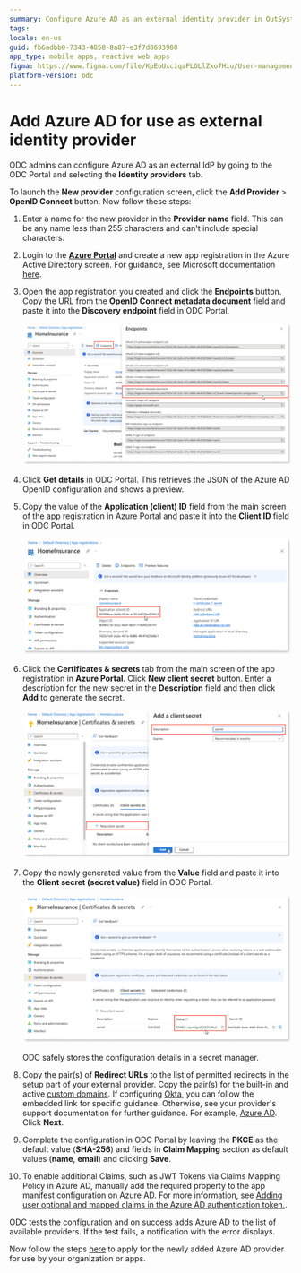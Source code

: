 ```yaml
---
summary: Configure Azure AD as an external identity provider in OutSystems Developer Cloud (ODC) using the ODC Portal.
tags: 
locale: en-us
guid: fb6adbb0-7343-4858-8a87-e3f7d8693900
app_type: mobile apps, reactive web apps
figma: https://www.figma.com/file/KpEoUxciqaFLGLlZxo7Hiu/User-management?type=design&node-id=3405%3A152&mode=design&t=Oyyu3fjPlmIYwh5h-1
platform-version: odc
---
```


# Add Azure AD for use as external identity provider

ODC admins can configure Azure AD as an external IdP by going to the ODC Portal and selecting the **Identity providers** tab.

To launch the **New provider** configuration screen, click the **Add Provider** > **OpenID Connect** button. Now follow these steps:

1. Enter a name for the new provider in the **Provider name** field. This can be any name less than 255 characters and can't include special characters.

1. Login to the [**Azure Portal**](https://portal.azure.com/) and create a new app registration in the Azure Active Directory screen. For guidance, see Microsoft documentation [here](https://learn.microsoft.com/en-us/azure/active-directory/develop/quickstart-register-app).

1. Open the app registration you created and click the **Endpoints** button. Copy the URL from the **OpenID Connect metadata document** field and paste it into the **Discovery endpoint** field in ODC Portal.

    ![Screenshot of Azure Portal showing the OpenID Connect metadata document URL](images/open-endpoints-az.png "Azure Portal OpenID Connect Endpoints")

1. Click **Get details** in ODC Portal. This retrieves the JSON of the Azure AD OpenID configuration and shows a preview.

1. Copy the value of the **Application (client) ID** field from the main screen of the app registration in Azure Portal and paste it into the **Client ID** field in ODC Portal.

    ![Screenshot of Azure Portal with the Application (client) ID field highlighted](images/copy-application-cliend-id-az.png "Copying Application Client ID in Azure Portal")

1. Click the **Certificates & secrets** tab from the main screen of the app registration in **Azure Portal**. Click **New client secret** button. Enter a description for the new secret in the **Description** field and then click **Add** to generate the secret.

    ![Screenshot of Azure Portal with the New client secret button highlighted](images/add-a-client-secret-az.png "Adding a Client Secret in Azure Portal")

1. Copy the newly generated value from the **Value** field and paste it into the **Client secret (secret value)** field in ODC Portal.

    ![Screenshot of Azure Portal showing the newly generated client secret value](images/paste-secret-value-az.png "Pasting the Client Secret Value in ODC Portal")

    <div class="info" markdown="1">

    ODC safely stores the configuration details in a secret manager.

    </div>

1. Copy the pair(s) of **Redirect URLs** to the list of permitted redirects in the setup part of your external provider. Copy the pair(s) for the built-in and active [custom domains](../custom-domains.md). If configuring [Okta](okta.md), you can follow the embedded link for specific guidance. Otherwise, see your provider's support documentation for further guidance. For example, [Azure AD](https://learn.microsoft.com/en-us/entra/identity-platform/quickstart-register-app#add-a-redirect-uri). Click **Next**.

1. Complete the configuration in ODC Portal by leaving the **PKCE** as the default value (**SHA-256**) and fields in **Claim Mapping** section as default values (**name**, **email**) and clicking **Save**.

1. To enable additional Claims, such as JWT Tokens via Claims Mapping Policy in Azure AD, manually add the required property to the app manifest configuration on Azure AD. For more information, see [Adding user optional and mapped claims in the Azure AD authentication token.](https://devblogs.microsoft.com/premier-developer/adding-user-optional-and-mapped-claims-in-the-azure-ad-authentication-token/).

ODC tests the configuration and on success adds Azure AD to the list of available providers. If the test fails, a notification with the error displays.

Now follow the steps [here](intro.md#apply-an-external-idp) to apply for the newly added Azure AD provider for use by your organization or apps.
